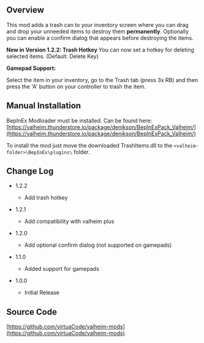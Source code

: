 ## Overview

This mod adds a trash can to your inventory screen where you can drag and drop your unneeded items to destroy them **permanently**.
Optionally you can enable a confirm dialog that appears before destroying the items.

**New in Version 1.2.2: Trash Hotkey**
You can now set a hotkey for deleting selected items. (Default: Delete Key)

**Gamepad Support:**

Select the item in your inventory, go to the Trash tab (press 3x RB) and then press the 'A' button on your controller to trash the item.


## Manual Installation

BepInEx Modloader must be installed. Can be found here:
[https://valheim.thunderstore.io/package/denikson/BepInExPack_Valheim/](https://valheim.thunderstore.io/package/denikson/BepInExPack_Valheim/)

To install the mod just move the downloaded TrashItems.dll to the `<valheim-folder>\BepInEx\plugins\` folder.

## Change Log

- 1.2.2
    - Add trash hotkey

- 1.2.1
    - Add compatibility with valheim plus

- 1.2.0
    - Add optional confirm dialog (not supported on gamepads)

- 1.1.0
    - Added support for gamepads

- 1.0.0
    - Initial Release

## Source Code

[https://github.com/virtuaCode/valheim-mods](https://github.com/virtuaCode/valheim-mods)

